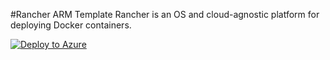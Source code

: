 #Rancher ARM Template
Rancher is an OS and cloud-agnostic platform for deploying Docker containers.

[![Deploy to Azure](https://azuredeploy.net/deploybutton.png)](https://portal.azure.com/#create/Microsoft.Template/uri/https%3A%2F%2Fraw.githubusercontent.com%2Fsamueljmello%2Fazure-resource-manager-templates%2Fmaster%2Francher%2Fazuredeploy.json)